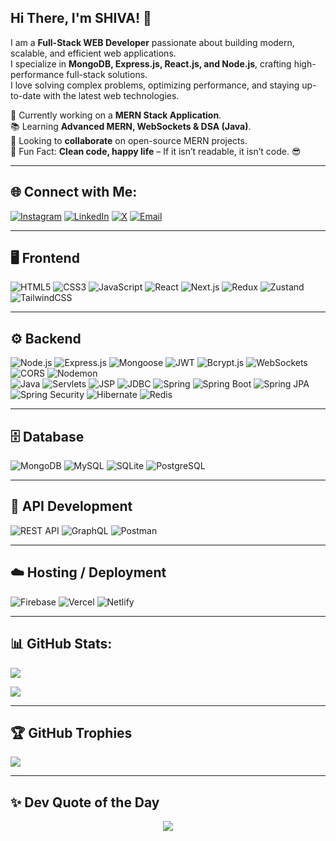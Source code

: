 ## Hi There, I'm SHIVA! 👋

I am a **Full-Stack WEB Developer** passionate about building modern, scalable, and efficient web applications.<br/>I specialize in **MongoDB, Express.js, React.js, and Node.js**, crafting high-performance full-stack solutions.<br/>I love solving complex problems, optimizing performance, and staying up-to-date with the latest web technologies.  

🚀 Currently working on a **MERN Stack Application**.<br/>
📚 Learning **Advanced MERN, WebSockets & DSA (Java)**.<br/>
🤝 Looking to **collaborate** on open-source MERN projects.<br/>
💬 Fun Fact: **Clean code, happy life** – If it isn’t readable, it isn’t code. 😎

---

## 🌐 Connect with Me:

[![Instagram](https://img.shields.io/badge/Instagram-%23E4405F.svg?logo=Instagram&logoColor=white)](https://instagram.com/shiva_bugslayer) [![LinkedIn](https://img.shields.io/badge/LinkedIn-%230077B5.svg?logo=linkedin&logoColor=white)](https://linkedin.com/in/psivaiah6174) [![X](https://img.shields.io/badge/X-black.svg?logo=X&logoColor=white)](https://x.com/SHIVA6174124345) [![Email](https://img.shields.io/badge/Email-D14836?logo=gmail&logoColor=white)](mailto:psivaiah6174@gmail.com)

---

## 🖥️ Frontend
![HTML5](https://img.shields.io/badge/html5-%23E34F26.svg?style=for-the-badge&logo=html5&logoColor=white) 
![CSS3](https://img.shields.io/badge/css3-%231572B6.svg?style=for-the-badge&logo=css3&logoColor=white) 
![JavaScript](https://img.shields.io/badge/javascript-%23323330.svg?style=for-the-badge&logo=javascript&logoColor=%23F7DF1E) 
![React](https://img.shields.io/badge/React-%2361DAFB.svg?style=for-the-badge&logo=react&logoColor=white) 
![Next.js](https://img.shields.io/badge/Next.js-%23000000.svg?style=for-the-badge&logo=next.js&logoColor=white) 
![Redux](https://img.shields.io/badge/Redux-%23764ABC.svg?style=for-the-badge&logo=redux&logoColor=white) 
![Zustand](https://img.shields.io/badge/Zustand-%23111826.svg?style=for-the-badge&logo=zustand&logoColor=white) 
![TailwindCSS](https://img.shields.io/badge/tailwindcss-%2338B2AC.svg?style=for-the-badge&logo=tailwind-css&logoColor=white)

---

## ⚙️ Backend
![Node.js](https://img.shields.io/badge/Node.js-%23339933.svg?style=for-the-badge&logo=node.js&logoColor=white) 
![Express.js](https://img.shields.io/badge/Express.js-%23404D59.svg?style=for-the-badge&logo=express&logoColor=white) 
![Mongoose](https://img.shields.io/badge/Mongoose-%23A03333.svg?style=for-the-badge) 
![JWT](https://img.shields.io/badge/JWT-%23000000.svg?style=for-the-badge&logo=jsonwebtokens&logoColor=white) 
![Bcrypt.js](https://img.shields.io/badge/Bcrypt.js-%2300ACC1.svg?style=for-the-badge) 
![WebSockets](https://img.shields.io/badge/WebSockets-%23007ACC.svg?style=for-the-badge) 
![CORS](https://img.shields.io/badge/CORS-%23007ACC.svg?style=for-the-badge) ![Nodemon](https://img.shields.io/badge/Nodemon-%2376D04B.svg?style=for-the-badge)  
![Java](https://img.shields.io/badge/java-%23ED8B00.svg?style=for-the-badge&logo=openjdk&logoColor=white) 
![Servlets](https://img.shields.io/badge/Servlets-%23007ACC.svg?style=for-the-badge) 
![JSP](https://img.shields.io/badge/JSP-%23007ACC.svg?style=for-the-badge) 
![JDBC](https://img.shields.io/badge/JDBC-%23007ACC.svg?style=for-the-badge) 
![Spring](https://img.shields.io/badge/spring-%236DB33F.svg?style=for-the-badge&logo=spring&logoColor=white) 
![Spring Boot](https://img.shields.io/badge/SpringBoot-%236DB33F.svg?style=for-the-badge) 
![Spring JPA](https://img.shields.io/badge/Spring%20JPA-%236DB33F.svg?style=for-the-badge) 
![Spring Security](https://img.shields.io/badge/Spring%20Security-%236DB33F.svg?style=for-the-badge) 
![Hibernate](https://img.shields.io/badge/Hibernate-%23007ACC.svg?style=for-the-badge) 
![Redis](https://img.shields.io/badge/Redis-%23DC382D.svg?style=for-the-badge&logo=redis&logoColor=white)

---

## 🗄️ Database
![MongoDB](https://img.shields.io/badge/MongoDB-%2347A248.svg?style=for-the-badge&logo=mongodb&logoColor=white) ![MySQL](https://img.shields.io/badge/mysql-4479A1.svg?style=for-the-badge&logo=mysql&logoColor=white) ![SQLite](https://img.shields.io/badge/SQLite-%2307405e.svg?style=for-the-badge&logo=sqlite&logoColor=white) ![PostgreSQL](https://img.shields.io/badge/PostgreSQL-%2331575C.svg?style=for-the-badge&logo=postgresql&logoColor=white)

---

## 📡 API Development
![REST API](https://img.shields.io/badge/REST%20API-%23007ACC.svg?style=for-the-badge) 
![GraphQL](https://img.shields.io/badge/GraphQL-%23E10098.svg?style=for-the-badge&logo=graphql&logoColor=white) 
![Postman](https://img.shields.io/badge/Postman-%23FF6C37.svg?style=for-the-badge&logo=postman&logoColor=white)

---

## ☁️ Hosting / Deployment
![Firebase](https://img.shields.io/badge/Firebase-%23FFCA28.svg?style=for-the-badge&logo=firebase&logoColor=black) 
![Vercel](https://img.shields.io/badge/Vercel-%23000000.svg?style=for-the-badge&logo=vercel&logoColor=white) 
![Netlify](https://img.shields.io/badge/Netlify-%23000000.svg?style=for-the-badge&logo=netlify&logoColor=white)

---

## 📊 GitHub Stats:

![](https://github-readme-stats.vercel.app/api/top-langs/?username=SHIVA1089&theme=highcontrast&hide_border=true&include_all_commits=true&count_private=true&layout=compact)

![](https://github-readme-stats.vercel.app/api?username=SHIVA1089&theme=highcontrast&hide_border=true&include_all_commits=true&count_private=true) 

---

## 🏆 GitHub Trophies
![](https://github-profile-trophy.vercel.app/?username=SHIVA1089&theme=dracula&no-frame=true&no-bg=true&margin-w=4)

---

## ✨ Dev Quote of the Day  
<p align="center">
    <img src="https://readme-typing-svg.demolab.com?font=Fira+Code&size=18&duration=2500&pause=1000&color=5F9EA0&center=true&vCenter=true&width=600&lines=Ship+features%2C+not+bugs.;Keep+it+scalable%2C+keep+it+clean.;APIs+should+be+simple+%26+powerful.;Fix+it+before+it+breaks.;React+is+fun%2C+until+it's+not!" />
</p>
